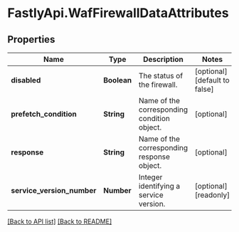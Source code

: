 # FastlyApi.WafFirewallDataAttributes

## Properties

Name | Type | Description | Notes
------------ | ------------- | ------------- | -------------
**disabled** | **Boolean** | The status of the firewall. | [optional] [default to false]
**prefetch_condition** | **String** | Name of the corresponding condition object. | [optional] 
**response** | **String** | Name of the corresponding response object. | [optional] 
**service_version_number** | **Number** | Integer identifying a service version. | [optional] [readonly] 



[[Back to API list]](../../README.md#endpoints) [[Back to README]](../../README.md)
